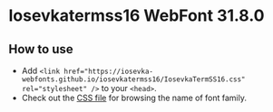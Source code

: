 # Iosevkatermss16 WebFont 31.8.0

## How to use

- Add `<link href="https://iosevka-webfonts.github.io/iosevkatermss16/IosevkaTermSS16.css" rel="stylesheet" />` to your `<head>`.
- Check out the [CSS file](./IosevkaTermSS16.css) for browsing the name of font family.

